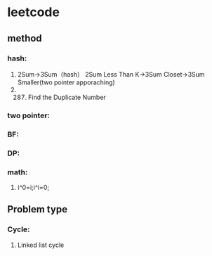 # leetcode
## method
### hash:
1. 2Sum->3Sum（hash）
   2Sum Less Than K->3Sum Closet->3Sum Smaller(two pointer apporaching)
2. 287. Find the Duplicate Number
### two pointer:
### BF:
### DP:
### math: 
1. i^0=i;i^i=0;
## Problem type
### Cycle:
1. Linked list cycle
